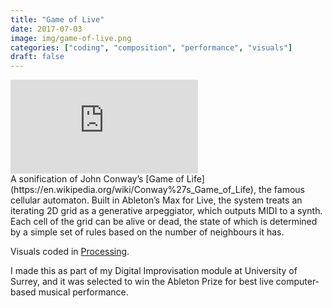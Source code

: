 ```yaml
---
title: "Game of Live"
date: 2017-07-03
image: img/game-of-live.png
categories: ["coding", "composition", "performance", "visuals"]
draft: false
---
```

<div class="video-container"><iframe src="https://www.youtube-nocookie.com/embed/2QuOum4tvRY?rel=0" frameborder="0" allow="autoplay; encrypted-media" allowfullscreen></iframe></div>
A sonification of John Conway’s [Game of Life](https://en.wikipedia.org/wiki/Conway%27s_Game_of_Life), the famous cellular automaton. Built in Ableton’s Max for Live, the system treats an iterating 2D grid as a generative arpeggiator, which outputs MIDI to a synth. Each cell of the grid can be alive or dead, the state of which is determined by a simple set of rules based on the number of neighbours it has.

Visuals coded in [Processing](https://www.processing.org).

I made this as part of my Digital Improvisation module at University of Surrey, and it was selected to win the Ableton Prize for best live computer-based musical performance.